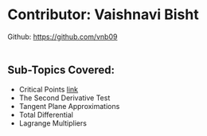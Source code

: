 # Contributor: Vaishnavi Bisht
Github: https://github.com/vnb09
<br/></br>
## Sub-Topics Covered:
+ Critical Points [link](https://math.animations.fossee.in/contents/calculus-of-several-variables/approximations-and-optimization/critical-points) 
+ The Second Derivative Test
+ Tangent Plane Approximations
+ Total Differential
+ Lagrange Multipliers
